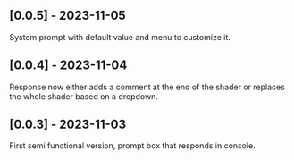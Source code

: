 ## [0.0.5] - 2023-11-05

System prompt with default value and menu to customize it.

## [0.0.4] - 2023-11-04

Response now either adds a comment at the end of the shader or replaces the whole shader based on a dropdown.

## [0.0.3] - 2023-11-03

First semi functional version, prompt box that responds in console.